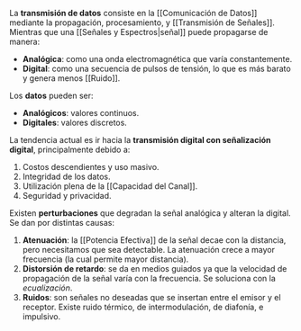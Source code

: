 La **transmisión de datos** consiste en la [[Comunicación de Datos]] mediante la propagación, procesamiento, y [[Transmisión de Señales]]. Mientras que una [[Señales y Espectros|señal]] puede propagarse de manera:

- **Analógica**: como una onda electromagnética que varía constantemente.
- **Digital**: como una secuencia de pulsos de tensión, lo que es más barato y genera menos [[Ruido]].

Los **datos** pueden ser:

- **Analógicos**: valores continuos.
- **Digitales**: valores discretos.

La tendencia actual es ir hacia la **transmisión digital con señalización digital**, principalmente debido a:

1. Costos descendientes y uso masivo.
2. Integridad de los datos.
3. Utilización plena de la [[Capacidad del Canal]].
4. Seguridad y privacidad.

Existen **perturbaciones** que degradan la señal analógica y alteran la digital. Se dan por distintas causas:

1. **Atenuación**: la [[Potencia Efectiva]] de la señal decae con la distancia, pero necesitamos que sea detectable. La atenuación crece a mayor frecuencia (la cual permite mayor distancia).
2. **Distorsión de retardo**: se da en medios guiados ya que la velocidad de propagación de la señal varía con la frecuencia. Se soluciona con la *ecualización*.
3. **Ruidos**: son señales no deseadas que se insertan entre el emisor y el receptor. Existe ruido térmico, de intermodulación, de diafonía, e impulsivo.
